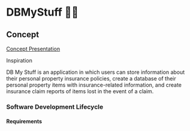 # DBMyStuff 	:woman_technologist:

## Concept

[Concept Presentation](https://prezi.com/view/boyYX2lCzWfMdtXd0eJE/)

Inspiration

DB My Stuff is an application in which users can store information about their personal property insurance policies, create a database of their personal property items with insurance-related information, and create insurance claim reports of items lost in the event of a claim.

### Software Development Lifecycle

#### Requirements

